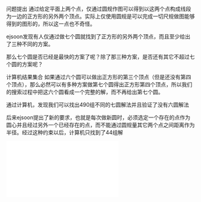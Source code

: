 问题提出
通过给定平面上两个点，仅通过圆规作图可以得到以这两个点构成线段为一边的正方形的另外两个顶点。实际上仅使用圆规是可以完成一切尺规做图能够得到的图形的，所以这一点也不奇怪。

ejsoon发现有人仅通过做七个圆就找到了正方形的另外两个顶点，而且至少给出了三种不同的方案。

那么七个圆是否已经是最快的方案了呢？除了那三种方案，是否还有其它不超过七个圆的方案呢？

计算机结果集合
如果通过六个圆可以做出正方形的第三个顶点（但是还没有第四个顶点），那么必然可以有多种方案做第七个圆得出正方形第四个顶点，所以我们的搜索过程中把这六个圆看成一个完整的解，而不再给出第七个圆。

通过计算机，发现我们可以找出490组不同的七圆解法并且验证了没有六圆解法

后来ejsoon提出了新的要求，也就是每次做新圆时，必须选定一个存在的点作为圆心并且经过另外一个已经存在的点，而不能通过圆规量其它两个点之间距离作为半径。经过这种约束以后，计算机只找到了44组解

![图片汇总](attached/pcl4.2.pdf)
